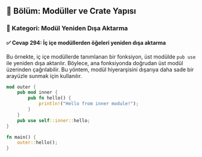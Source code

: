 ## 📘 Bölüm: Modüller ve Crate Yapısı  
### 🔹 Kategori: Modül Yeniden Dışa Aktarma  
#### ✅ Cevap 294: İç içe modüllerden öğeleri yeniden dışa aktarma

Bu örnekte, iç içe modüllerde tanımlanan bir fonksiyon, üst modülde `pub use` ile yeniden dışa aktarılır. Böylece, ana fonksiyonda doğrudan üst modül üzerinden çağrılabilir. Bu yöntem, modül hiyerarşisini dışarıya daha sade bir arayüzle sunmak için kullanılır.

```rust
mod outer {
    pub mod inner {
        pub fn hello() {
            println!("Hello from inner module!");
        }
    }
    pub use self::inner::hello;
}

fn main() {
    outer::hello();
}
```
